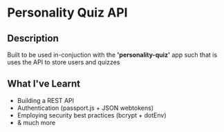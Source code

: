 # Personality Quiz API

## Description

Built to be used in-conjuction with the **'personality-quiz'** app such that is uses the API to store users and quizzes

## What I've Learnt

- Building a REST API
- Authentication (passport.js + JSON webtokens)
- Employing security best practices (bcrypt + dotEnv)
- & much more
